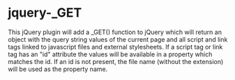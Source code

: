 # jquery-_GET
This jQuery plugin will add a _GET() function to jQuery which will return an object with the query string values of the current page and all script and link tags linked to javascript files and external stylesheets. If a script tag or link tag has an "id" attribute the values will be available in a property which matches the id. If an id is not present, the file name (without the extension) will be used as the property name.
